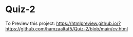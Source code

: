 # Quiz-2
To Preview this project: https://htmlpreview.github.io/?https://github.com/hamzaaltaf5/Quiz-2/blob/main/cv.html

